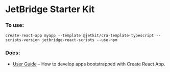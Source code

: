 # JetBridge Starter Kit

### To use:

`create-react-app myapp --template @jetkit/cra-template-typescript --scripts-version jetbridge-react-scripts --use-npm`

### Docs:

- [User Guide](https://facebook.github.io/create-react-app/) – How to develop apps bootstrapped with Create React App.

